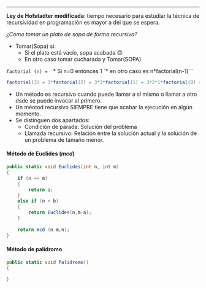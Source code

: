 ----

**Ley de Hofstadter modificada**: tiempo necesario para estudiar la técnica de recursividad en programación es mayor a del que se espera. 

*¿Como tomar un plato de sopa de forma recursiva?*

* Tomar(Sopa) si:
	* Si el plato está vacío, sopa acabada 😊
	* En otro caso tomar cucharada y Tomar(SOPA)

`factorial (n) = 
`* Si n=0 entonces 1
`* en otro caso es n*factorial(n-1)```

```cs
factorial(3) = 3*factorial(2) = 3*2*factorial(1) = 3*2*1*factorial(0) = 3*2*1*0
```

* Un método es recursivo cuando puede llamar a sí mismo o llamar a otro dsde se puede invocar al primero. 
* Un méotod recursivo SIEMPRE tiene que acabar la ejecución en algún momento.
* Se distinguen dos apartados:
	* Condición de parada: Solución del problema
	* Llamada recursivo: Relación entre la solución actual y la solución de un problema de tamaño menor. 

#### Método de Euclides (*mcd*)
```cs
public static void Euclides(int n, int m)
{
	if (n == m) 
	{
		return a;
	}
	else if (n < b) 
	{
		return Euclides(n,m-a);
	}
	
	return mcd (n-m,n);
}
```

#### Método de palídromo
```cs
public static void Palidromo()
{
	
}
```